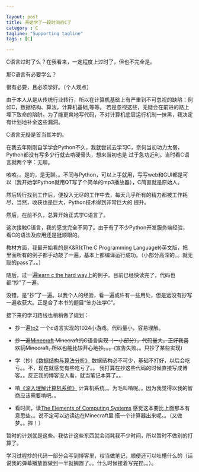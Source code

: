 ```yaml
---

layout: post
title: 开始学了一段时间的C了
category : C
tagline: "Supporting tagline"
tags : [C]

---
```


C语言过时了么？在我看来，一定程度上过时了，但也不完全是。

那C语言有必要学么？

很有必要，且必须学好。（个人观点）

由于本人从是从传统行业转行，所以在计算机基础上有严重到不可忽视的缺陷：例如C，数据结构、算法，计算机基础,等等。
若是忽视这些，无疑会在前进的路上埋下致命的陷阱。为了能更爽地写代码，不对计算机底层运行机制一抹黑，我决定
有计划地补全这些漏洞。

C语言无疑是首当其冲的。

在我去年刚刚自学学会Python不久，我就尝试去学习C，奈何当初功力太弱，Python都没有写多少行就去啃硬骨头，想来当初也是
过于急功近利。当时看C语言就两个字：无聊。

咳咳。。是的，是无聊。。不同与Python，可以上手就用，写写web和GUI都是可以（我开始学Python就用QT写了个简单的mp3播放器），C简直就是原始人。

然后转行找到工作后，便投入无尽的工作中去，每天几乎所有的精力都被工作耗尽，当然，收获也是巨大，Python技术得到非常巨大的
提升。

然后，在前不久，总算开始正式学C语言了。

这次接触C语言，我的感觉完全不同了。由于有了不少Python开发服务端经验，看C的语法及应用还是挺顺眼的。

教材方面，我最开始看的是K&R(《The C Programming Language》)英文版，把里面所有的例子都手动敲了一遍，基本上都编译运行成功。（小部分高深的。。就无耻的pass了。。）

随后，过一遍[learn c the hard way](http://c.learncodethehardway.org/book/)上的例子。目前已经快读完了，代码也都“抄”了一遍。

没错，是“抄”了一遍。以我个人的经验，看一遍或许有一些用处，但是远没有抄写一遍收获大。正是合了本书的题目“笨办法学C”。

接下来的学习路线也稍稍做了规划：

* 抄一遍[tp2](https://github.com/thentenaar/tp2) 一个c语言实现的1024小游戏。代码量小，容易理解。

* <del>抄一遍[Minecraft](https://github.com/fogleman/Craft) Minecraft的C语言实现（一小部分），代码量大，正好我喜欢玩Minecraft,
所以也能比较开心地抄。。。</del>(宣告失败。。只抄了某些实现)

* 学（抄）[《数据结构与算法分析》](http://book.douban.com/subject/1139426/) 数据结构必不可少，基础不打好，以后会吃亏。。不，现在就感觉有些吃亏了。。
    我打算在抄这些代码的时候直接写成博客。。反正我的博客没人看，就当笔记本算了。。

* 啃[《深入理解计算机系统》](http://book.douban.com/subject/5333562/) 计算机系统。。为毛叫啃呢。。因为我觉得以我的智商应该需要啃吧。。

* 看时间，读[The Elements of Computing Systems](http://book.douban.com/subject/1998341/) 感觉这本要比上面那本有意思些。。说不定可以边读边在Minecraft里
    搭一个计算器出来呢。。（又做梦。。摔！）

暂时的计划就是这些。我估计这些东西就会消耗我不少时间，所以暂时不做别的打算了。

学习过程抄的代码一部分会写到博客里，权当做笔记，顺便还可以吐槽什么的（话说我的弹幕播放器做到一半就搁置了。。什么时候接着写完捏。。）。
